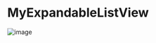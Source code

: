 # MyExpandableListView
![image](http://upload-images.jianshu.io/upload_images/1834578-653b77c4d0227d8f.gif)

